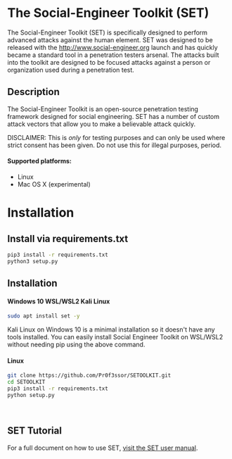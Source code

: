 # The Social-Engineer Toolkit (SET)
The Social-Engineer Toolkit (SET) is specifically designed to perform advanced attacks against the human element. SET was designed to be released with the http://www.social-engineer.org launch and has quickly became a standard tool in a penetration testers arsenal. The attacks built into the toolkit are designed to be focused attacks against a person or organization used during a penetration test.
<br/>

## Description
The Social-Engineer Toolkit is an open-source penetration testing framework designed for social engineering. SET has a number of custom attack vectors that allow you to make a believable attack quickly. 

DISCLAIMER: This is *only* for testing purposes and can only be used where strict consent has been given. Do not use this for illegal purposes, period.


#### Supported platforms:
* Linux
* Mac OS X (experimental)

# Installation

## Install via requirements.txt

```bash
pip3 install -r requirements.txt
python3 setup.py 
```

## Installation
#### Windows 10 WSL/WSL2 Kali Linux
```bash
sudo apt install set -y
```
Kali Linux on Windows 10 is a minimal installation so it doesn't have any tools installed.
You can easily install Social Engineer Toolkit on WSL/WSL2 without needing pip using the above command.

#### Linux
```bash
git clone https://github.com/Pr0f3ssor/SETOOLKIT.git
cd SETOOLKIT
pip3 install -r requirements.txt
python setup.py
```
<br/>

## SET Tutorial
For a full document on how to use SET, [visit the SET user manual](User_Manual.pdf).

<br/>

